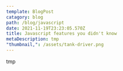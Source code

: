 ```yaml
---
template: BlogPost
catagory: blog
path: /blog/javascript
date: 2021-11-19T23:23:05.570Z
title: Javascript features you didn't know
metaDescription: tmp
"thumbnail,": /assets/tank-driver.png
---
```

tmp